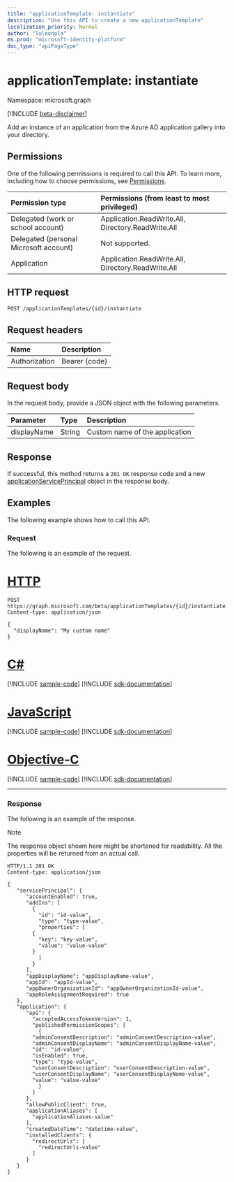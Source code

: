 ```yaml
---
title: "applicationTemplate: instantiate"
description: "Use this API to create a new applicationTemplate"
localization_priority: Normal
author: "luleonpla"
ms.prod: "microsoft-identity-platform"
doc_type: "apiPageType"
---
```


# applicationTemplate: instantiate

Namespace: microsoft.graph

[!INCLUDE [beta-disclaimer](../../includes/beta-disclaimer.md)]

Add an instance of an application from the Azure AD application gallery into your directory.

## Permissions

One of the following permissions is required to call this API. To learn more, including how to choose permissions, see [Permissions](/graph/permissions-reference).

| Permission type                        | Permissions (from least to most privileged) |
|:---------------------------------------|:--------------------------------------------|
| Delegated (work or school account)     | Application.ReadWrite.All, Directory.ReadWrite.All |
| Delegated (personal Microsoft account) | Not supported. |
| Application                            | Application.ReadWrite.All, Directory.ReadWrite.All |

## HTTP request

<!-- { "blockType": "ignored" } -->

```http
POST /applicationTemplates/{id}/instantiate
```

## Request headers

| Name          | Description   |
|:--------------|:--------------|
| Authorization | Bearer {code} |

## Request body

In the request body, provide a JSON object with the following parameters.

| Parameter    | Type        | Description |
|:-------------|:------------|:------------|
|displayName|String|Custom name of the application|

## Response

If successful, this method returns a `201 OK` response code and a new [applicationServicePrincipal](../resources/applicationserviceprincipal.md) object in the response body.

## Examples

The following example shows how to call this API.

### Request

The following is an example of the request.

# [HTTP](#tab/http)
<!-- {
  "blockType": "request",
  "name": "applicationtemplate_instantiate"
}-->

```http
POST https://graph.microsoft.com/beta/applicationTemplates/{id}/instantiate
Content-type: application/json

{
  "displayName": "My custom name"
}
```
# [C#](#tab/csharp)
[!INCLUDE [sample-code](../includes/snippets/csharp/applicationtemplate-instantiate-csharp-snippets.md)]
[!INCLUDE [sdk-documentation](../includes/snippets/snippets-sdk-documentation-link.md)]

# [JavaScript](#tab/javascript)
[!INCLUDE [sample-code](../includes/snippets/javascript/applicationtemplate-instantiate-javascript-snippets.md)]
[!INCLUDE [sdk-documentation](../includes/snippets/snippets-sdk-documentation-link.md)]

# [Objective-C](#tab/objc)
[!INCLUDE [sample-code](../includes/snippets/objc/applicationtemplate-instantiate-objc-snippets.md)]
[!INCLUDE [sdk-documentation](../includes/snippets/snippets-sdk-documentation-link.md)]

---


### Response

The following is an example of the response.

> [!NOTE]
> The response object shown here might be shortened for readability. All the properties will be returned from an actual call.

<!-- {
  "blockType": "response",
  "truncated": true,
  "@odata.type": "microsoft.graph.applicationServicePrincipal"
} -->

```http
HTTP/1.1 201 OK
Content-type: application/json

{
   "servicePrincipal": {
	  "accountEnabled": true,
	  "addIns": [
	    {
	      "id": "id-value",
	      "type": "type-value",
	      "properties": [
		{
		  "key": "key-value",
		  "value": "value-value"
		}
	      ]
	    }
	  ],
	  "appDisplayName": "appDisplayName-value",
	  "appId": "appId-value",
	  "appOwnerOrganizationId": "appOwnerOrganizationId-value",
	  "appRoleAssignmentRequired": true
   },
   "application": {
	  "api": {
	    "acceptedAccessTokenVersion": 1,
	    "publishedPermissionScopes": [
	      {
		"adminConsentDescription": "adminConsentDescription-value",
		"adminConsentDisplayName": "adminConsentDisplayName-value",
		"id": "id-value",
		"isEnabled": true,
		"type": "type-value",
		"userConsentDescription": "userConsentDescription-value",
		"userConsentDisplayName": "userConsentDisplayName-value",
		"value": "value-value"
	      }
	    ]
	  },
	  "allowPublicClient": true,
	  "applicationAliases": [
	    "applicationAliases-value"
	  ],
	  "createdDateTime": "datetime-value",
	  "installedClients": {
	    "redirectUrls": [
	      "redirectUrls-value"
	    ]
	  }
   }
}
```

<!-- uuid: 16cd6b66-4b1a-43a1-adaf-3a886856ed98
2019-02-04 14:57:30 UTC -->
<!-- {
  "type": "#page.annotation",
  "description": "applicationTemplate: instantiate",
  "keywords": "",
  "section": "documentation",
  "tocPath": ""
}-->
